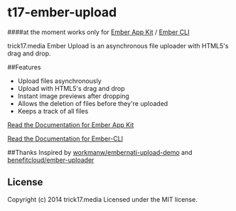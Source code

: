 t17-ember-upload
================

####at the moment works only for [Ember App Kit](https://github.com/stefanpenner/ember-app-kit) / [Ember CLI](https://github.com/stefanpenner/ember-cli)

trick17.media Ember Upload is an asynchronous file uploader with HTML5's drag and drop.

##Features

* Upload files asynchronously
* Upload with HTML5's drag and drop
* Instant image previews after dropping
* Allows the deletion of files before they're uploaded
* Keeps a track of all files

[Read the Documentation for Ember App Kit](https://github.com/trick17media/t17-ember-upload/tree/master/doc/ember-app-kit.md)

[Read the Documentation for Ember-CLI](https://github.com/trick17media/t17-ember-upload/tree/master/doc/ember-cli.md)

##Thanks
Inspired by [workmanw/embernati-upload-demo](https://github.com/workmanw/embernati-upload-demo) and [benefitcloud/ember-uploader](https://github.com/benefitcloud/ember-uploader)

## License
Copyright (c) 2014 trick17.media
Licensed under the MIT license.
